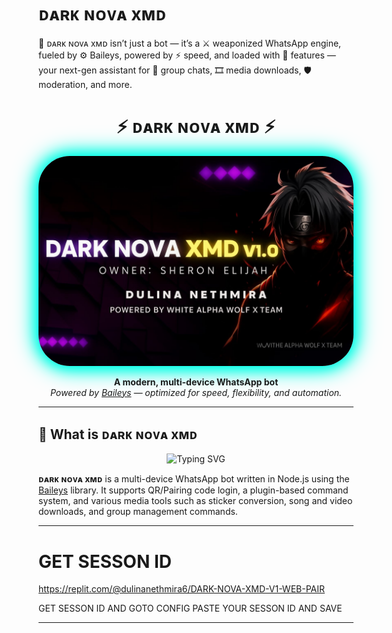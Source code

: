 

# ᴅᴀʀᴋ ɴᴏᴠᴀ xᴍᴅ
🤖 ᴅᴀʀᴋ ɴᴏᴠᴀ xᴍᴅ isn’t just a bot — it’s a ⚔️ weaponized WhatsApp engine, fueled by ⚙️ Baileys, powered by ⚡ speed, and loaded with 🧩 features — your next-gen assistant for 👥 group chats, 🎞️ media downloads, 🛡️ moderation, and more.


<h1 align="center" style="font-weight:bold;">
⚡ ᴅᴀʀᴋ ɴᴏᴠᴀ xᴍᴅ ⚡
</h1>

<p align="center">
  <img src="https://github.com/dula9x/DARK-NOVA-XMD-V1-WEB-PAIR/blob/main/images/WhatsApp%20Image%202025-08-15%20at%2017.22.03_c520eb7b.jpg?raw=true" style="border-radius: 50px; box-shadow: 0 0 20px #00ffe5, 0 0 30px #00ffe5, 0 0 40px #00ffe5;">
</p> 

<p align="center">
  <strong>A modern, multi-device WhatsApp bot</strong><br>
  <em>Powered by <a href="https://github.com/WhiskeySockets/Baileys" target="_blank">Baileys</a> — optimized for speed, flexibility, and automation.</em>
</p>


---

## 📍 What is ᴅᴀʀᴋ ɴᴏᴠᴀ xᴍᴅ
<p align="center">
  <img src="https://readme-typing-svg.demolab.com?font=Fira+Code&size=28&duration=3000&pause=1000&color=10B981&center=true&vCenter=true&width=600&lines=Multi-device+WhatsApp+bot;Modular+plugin+architecture;Media+and+group+management+tools" alt="Typing SVG" />
</p>

**ᴅᴀʀᴋ ɴᴏᴠᴀ xᴍᴅ** is a multi-device WhatsApp bot written in Node.js using the [Baileys](https://github.com/adiwajshing/Baileys) library. It supports QR/Pairing code login, a plugin-based command system, and various media tools such as sticker conversion, song and video downloads, and group management commands.

---

# GET SESSON ID 

https://replit.com/@dulinanethmira6/DARK-NOVA-XMD-V1-WEB-PAIR

GET SESSON ID AND GOTO CONFIG PASTE YOUR SESSON ID AND SAVE



--------------------------------------------------------------------------------------------------------------------------------------------------------------------
